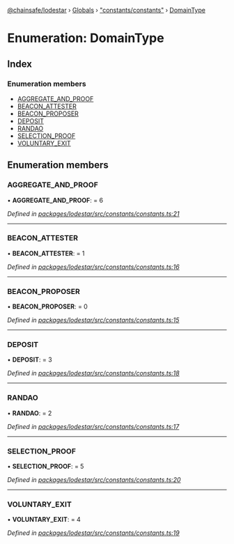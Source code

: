 [@chainsafe/lodestar](../README.md) › [Globals](../globals.md) › ["constants/constants"](../modules/_constants_constants_.md) › [DomainType](_constants_constants_.domaintype.md)

# Enumeration: DomainType

## Index

### Enumeration members

* [AGGREGATE_AND_PROOF](_constants_constants_.domaintype.md#aggregate_and_proof)
* [BEACON_ATTESTER](_constants_constants_.domaintype.md#beacon_attester)
* [BEACON_PROPOSER](_constants_constants_.domaintype.md#beacon_proposer)
* [DEPOSIT](_constants_constants_.domaintype.md#deposit)
* [RANDAO](_constants_constants_.domaintype.md#randao)
* [SELECTION_PROOF](_constants_constants_.domaintype.md#selection_proof)
* [VOLUNTARY_EXIT](_constants_constants_.domaintype.md#voluntary_exit)

## Enumeration members

###  AGGREGATE_AND_PROOF

• **AGGREGATE_AND_PROOF**: = 6

*Defined in [packages/lodestar/src/constants/constants.ts:21](https://github.com/ChainSafe/lodestar/blob/393d800/packages/lodestar/src/constants/constants.ts#L21)*

___

###  BEACON_ATTESTER

• **BEACON_ATTESTER**: = 1

*Defined in [packages/lodestar/src/constants/constants.ts:16](https://github.com/ChainSafe/lodestar/blob/393d800/packages/lodestar/src/constants/constants.ts#L16)*

___

###  BEACON_PROPOSER

• **BEACON_PROPOSER**: = 0

*Defined in [packages/lodestar/src/constants/constants.ts:15](https://github.com/ChainSafe/lodestar/blob/393d800/packages/lodestar/src/constants/constants.ts#L15)*

___

###  DEPOSIT

• **DEPOSIT**: = 3

*Defined in [packages/lodestar/src/constants/constants.ts:18](https://github.com/ChainSafe/lodestar/blob/393d800/packages/lodestar/src/constants/constants.ts#L18)*

___

###  RANDAO

• **RANDAO**: = 2

*Defined in [packages/lodestar/src/constants/constants.ts:17](https://github.com/ChainSafe/lodestar/blob/393d800/packages/lodestar/src/constants/constants.ts#L17)*

___

###  SELECTION_PROOF

• **SELECTION_PROOF**: = 5

*Defined in [packages/lodestar/src/constants/constants.ts:20](https://github.com/ChainSafe/lodestar/blob/393d800/packages/lodestar/src/constants/constants.ts#L20)*

___

###  VOLUNTARY_EXIT

• **VOLUNTARY_EXIT**: = 4

*Defined in [packages/lodestar/src/constants/constants.ts:19](https://github.com/ChainSafe/lodestar/blob/393d800/packages/lodestar/src/constants/constants.ts#L19)*
